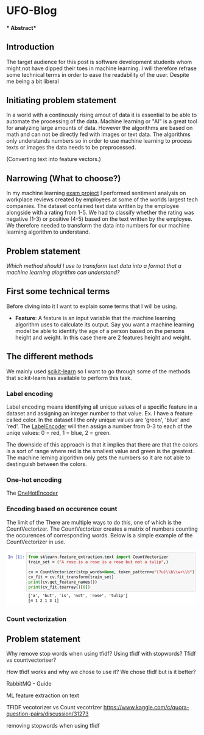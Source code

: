 # UFO-Blog

#### *  Abstract*

## Introduction

The target audience for this post is software development students whom might not have dipped their toes in machine learning. I will therefore refrase some technical terms in order to ease the readability of the user. Despite me being a bit liberal 

## Initiating problem statement

In a world with a continously rising amout of data it is essential to be able to automate the processing of the data. Machine learning or "AI" is a great tool for analyzing large amounts of data. However the algorithms are based on math and can not be directly fed with images or text data. The algorithms only understands numbers so in order to use machine learning to process texts or images the data needs to be preprocessed.



(Converting text into feature vectors.)




## Narrowing (What to choose?)

In my machine learning [exam project](https://github.com/rasmus-bn/MLExamProject 'ML Exam Project') I performed sentiment analysis on workplace reviews created by employees at some of the worlds largest tech companies. The dataset contained text data written by the employee alongside with a rating from 1-5. We had to classify whether the rating was negative (1-3) or positive (4-5) based on the text written by the employee. We therefore needed to transform the data into numbers for our machine learning algorithm to understand.

## Problem statement

*Which method should I use to transform text data into a format that a machine learning alogrithm can understand?*

## First some technical terms

Before diving into it I want to explain some terms that I will be using.

* **Feature**: A feature is an input variable that the machine learning algorithm uses to calculate its output. Say you want a machine learning model be able to identify the age of a person based on the persons height and weight. In this case there are 2 features height and weight.

## The different methods

We mainly used [scikit-learn](https://scikit-learn.org/stable/index.html# "scikit-learn home page") so I want to go through some of the methods that scikit-learn has available to perform this task.

### Label encoding

Label encoding means identifying all unique values of a specific feature in a dataset and assigning an integer number to that value. Ex. I have a feature called color. In the dataset I the only unique values are 'green', 'blue' and 'red'. The [LabelEncoder](https://scikit-learn.org/stable/modules/generated/sklearn.preprocessing.LabelEncoder.html "scikit-learn on OneHotEncoder") will then assign a number from 0-3 to each of the uniqe values: 0 = red, 1 = blue, 2 = green.

The downside of this approach is that it implies that there are that the colors is a sort of range where red is the smallest value and green is the greatest. The machine lerning algorithm only gets the numbers so it are not able to destinguish between the colors.

### One-hot encoding

The [OneHotEncoder](https://scikit-learn.org/stable/modules/generated/sklearn.preprocessing.OneHotEncoder.html "scikit-learn on OneHotEncoder")

### Encoding based on occurence count

The limit of the 
There are multiple ways to do this, one of which is the CountVectorizer. The CountVectorizer creates a matrix of numbers counting the occurences of corresponding words. Below is a simple example of the CountVectorizer in use.

![alt text](https://raw.githubusercontent.com/rasmus-bn/Investigation-Reporting-Blog/master/images/CountVectorizer%20example.png "See 'CountVectorizer example.ipynb' in this repo")



### Count vectorization

## Problem statement

Why remove stop words when using tfidf?
Using tfidf with stopwords?
Tfidf vs countvectoriser?

How tfidf works and why we chose to use it?
We chose tfidf but is it better?





RabbitMQ - Guide

ML feature extraction on text


TFIDF vecotorizer vs Count vecotrizer
https://www.kaggle.com/c/quora-question-pairs/discussion/31273



removing stopwords when using tfidf